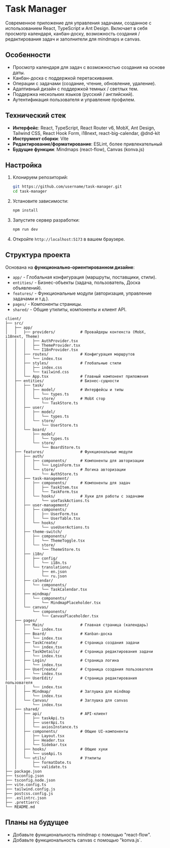 # Task Manager

Современное приложение для управления задачами, созданное с использованием React, TypeScript и Ant Design. Включает в себя просмотр календаря, канбан-доску, возможность создания / редактирования задач и заполнители для mindmaps и canvas.

## Особенности

- Просмотр календаря для задач с возможностью создания на основе даты.
- Канбан-доска с поддержкой перетаскивания.
- Операции с задачами (создание, чтение, обновление, удаление).
- Адаптивный дизайн с поддержкой темных / светлых тем.
- Поддержка нескольких языков (русский / английский).
- Аутентификация пользователя и управление профилем.

## Технический стек

- **Интерфейс**: React, TypeScript, React Router v6, MobX, Ant Design, Tailwind CSS, React Hook Form, i18next, react-big-calendar, @dnd-kit
- **Инструмент сборки**: Vite
- **Редактирование/форматирование**: ESLint, более привлекательный
- **Будущие функции**: Mindmaps (react-flow), Canvas (konva.js)


## Настройка

1. Клонируем репозиторий:
   ```bash 
   git https://github.com/username/task-manager.git
   cd task-manager
   ```
2. Установите зависимости:
   ```bash
   npm install
   ```
3. Запустите сервер разработки:
   ```bash
   npm run dev
   ```
4. Откройте `http://localhost:5173` в вашем браузере.

## Структура проекта

Основана на **функционально-ориентированном дизайне**:
- `app/` - Глобальная конфигурация (маршруты, поставщики, стили).
- `entities/` - Бизнес-объекты (задача, пользователь, Доска объявлений).
- `features/` - Функциональные модули (авторизация, управление задачами и т.д.).
- `pages/` - Компоненты страницы.
- `shared/` - Общие утилиты, компоненты и клиент API.

```
client/
├── src/
│   ├── app/
│   │   ├── providers/           # Провайдеры контекста (MobX, i18next, Theme)
│   │   │   ├── AuthProvider.tsx
│   │   │   ├── ThemeProvider.tsx
│   │   │   └── I18nProvider.tsx
│   │   ├── routes/              # Конфигурация маршрутов
│   │   │   └── index.tsx
│   │   ├── styles/              # Глобальные стили
│   │   │   ├── index.css
│   │   │   └── tailwind.css
│   │   └── App.tsx              # Главный компонент приложения
│   ├── entities/                # Бизнес-сущности
│   │   ├── task/
│   │   │   ├── model/           # Интерфейсы и типы
│   │   │   │   └── types.ts
│   │   │   └── store/           # MobX стор
│   │   │       └── TaskStore.ts
│   │   ├── user/
│   │   │   ├── model/
│   │   │   │   └── types.ts
│   │   │   └── store/
│   │   │       └── UserStore.ts
│   │   └── board/
│   │       ├── model/
│   │       │   └── types.ts
│   │       └── store/
│   │           └── BoardStore.ts
│   ├── features/                # Функциональные модули
│   │   ├── auth/
│   │   │   ├── components/      # Компоненты для авторизации
│   │   │   │   └── LoginForm.tsx
│   │   │   └── store/           # Логика авторизации
│   │   │       └── AuthStore.ts
│   │   ├── task-management/
│   │   │   ├── components/      # Компоненты для задач
│   │   │   │   ├── TaskItem.tsx
│   │   │   │   └── TaskForm.tsx
│   │   │   └── hooks/           # Хуки для работы с задачами
│   │   │       └── useTaskActions.ts
│   │   ├── user-management/
│   │   │   ├── components/
│   │   │   │   ├── UserForm.tsx
│   │   │   │   └── UserTable.tsx
│   │   │   └── hooks/
│   │   │       └── useUserActions.ts
│   │   ├── theme-switch/
│   │   │   ├── components/
│   │   │   │   └── ThemeToggle.tsx
│   │   │   └── store/
│   │   │       └── ThemeStore.ts
│   │   ├── i18n/
│   │   │   ├── config/
│   │   │   │   └── i18n.ts
│   │   │   └── translations/
│   │   │       ├── en.json
│   │   │       └── ru.json
│   │   ├── calendar/
│   │   │   └── components/
│   │   │       └── TaskCalendar.tsx
│   │   ├── mindmap/
│   │   │   └── components/
│   │   │       └── MindmapPlaceholder.tsx
│   │   └── canvas/
│   │       └── components/
│   │           └── CanvasPlaceholder.tsx
│   ├── pages/
│   │   ├── Main/                # Главная страница (календарь)
│   │   │   └── index.tsx
│   │   ├── Board/               # Kanban-доска
│   │   │   └── index.tsx
│   │   ├── TaskCreate/          # Страница создания задачи
│   │   │   └── index.tsx
│   │   ├── TaskDetails/         # Страница редактирования задачи
│   │   │   └── index.tsx
│   │   ├── Login/               # Страница логина
│   │   │   └── index.tsx
│   │   ├── UserCreate/          # Страница создания пользователя
│   │   │   └── index.tsx
│   │   ├── UserEdit/            # Страница редактирования пользователя
│   │   │   └── index.tsx
│   │   ├── Mindmap/             # Заглушка для mindmap
│   │   │   └── index.tsx
│   │   └── Canvas/              # Заглушка для canvas
│   │       └── index.tsx
│   ├── shared/
│   │   ├── api/                 # API-клиент
│   │   │   ├── taskApi.ts
│   │   │   ├── userApi.ts
│   │   │   └── axiosInstance.ts
│   │   ├── components/          # Общие UI-компоненты
│   │   │   ├── Layout.tsx
│   │   │   ├── Header.tsx
│   │   │   └── Sidebar.tsx
│   │   ├── hooks/               # Общие хуки
│   │   │   └── useApi.ts
│   │   └── utils/               # Утилиты
│   │       ├── formatDate.ts
│   │       └── validate.ts
├── package.json
├── tsconfig.json
├── tsconfig.node.json
├── vite.config.ts
├── tailwind.config.js
├── postcss.config.js
├── .eslintrc.json
├── .prettierrc
└── README.md
```


## Планы на будущее

- Добавьте функциональность mindmap с помощью "react-flow".
- Добавьте функциональность canvas с помощью "konva.js`.

